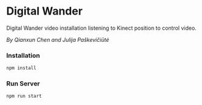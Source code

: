 # Digital Wander

Digital Wander video installation listening to Kinect position to control video.

*By Qianxun Chen and Julija Paškevičiūtė*

### Installation
```js
npm install
```

### Run Server
```js
npm run start
```